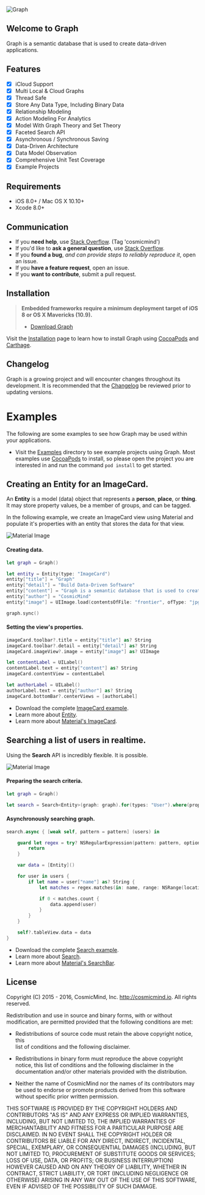 ![Graph](http://www.cosmicmind.io/GK/Graph.png)

## Welcome to Graph

Graph is a semantic database that is used to create data-driven applications.

## Features

- [x] iCloud Support
- [x] Multi Local & Cloud Graphs
- [x] Thread Safe
- [x] Store Any Data Type, Including Binary Data
- [x] Relationship Modeling
- [x] Action Modeling For Analytics
- [x] Model With Graph Theory and Set Theory
- [x] Faceted Search API
- [x] Asynchronous / Synchronous Saving
- [x] Data-Driven Architecture
- [x] Data Model Observation
- [x] Comprehensive Unit Test Coverage
- [x] Example Projects

## Requirements

* iOS 8.0+ / Mac OS X 10.10+
* Xcode 8.0+

## Communication

- If you **need help**, use [Stack Overflow](http://stackoverflow.com/questions/tagged/cosmicmind). (Tag 'cosmicmind')
- If you'd like to **ask a general question**, use [Stack Overflow](http://stackoverflow.com/questions/tagged/cosmicmind).
- If you **found a bug**, _and can provide steps to reliably reproduce it_, open an issue.
- If you **have a feature request**, open an issue.
- If you **want to contribute**, submit a pull request.

## Installation

> **Embedded frameworks require a minimum deployment target of iOS 8 or OS X Mavericks (10.9).**
> - [Download Graph](https://github.com/CosmicMind/Graph/archive/master.zip)

Visit the [Installation](https://github.com/CosmicMind/Graph/wiki/Installation) page to learn how to install Graph using [CocoaPods](http://cocoapods.org) and [Carthage](https://github.com/Carthage/Carthage).

## Changelog

Graph is a growing project and will encounter changes throughout its development. It is recommended that the [Changelog](https://github.com/CosmicMind/Graph/wiki/Changelog) be reviewed prior to updating versions.

# Examples

The following are some examples to see how Graph may be used within your applications.

* Visit the [Examples](https://github.com/CosmicMind/Graph/tree/development/Examples) directory to see example projects using Graph. Most examples use [CocoaPods](http://cocoapods.org) to install, so please open the project you are interested in and run the command `pod install` to get started.

## Creating an Entity for an ImageCard.

An **Entity** is a model (data) object that represents a **person**, **place**, or **thing**. It may store property values, be a member of groups, and can be tagged.

In the following example, we create an ImageCard view using Material and populate it's properties with an entity that stores the data for that view.

![Material Image](http://www.cosmicmind.io/gifs/white/image-card.gif)

#### Creating data.

```swift
let graph = Graph()

let entity = Entity(type: "ImageCard")
entity["title"] = "Graph"
entity["detail"] = "Build Data-Driven Software"
entity["content"] = "Graph is a semantic database that is used to create data-driven applications."
entity["author"] = "CosmicMind"
entity["image"] = UIImage.load(contentsOfFile: "frontier", ofType: "jpg")

graph.sync()
```

#### Setting the view's properties.

```swift
imageCard.toolbar?.title = entity["title"] as? String
imageCard.toolbar?.detail = entity["detail"] as? String
imageCard.imageView?.image = entity["image"] as? UIImage

let contentLabel = UILabel()
contentLabel.text = entity["content"] as? String
imageCard.contentView = contentLabel

let authorLabel = UILabel()
authorLabel.text = entity["author"] as? String
imageCard.bottomBar?.centerViews = [authorLabel]
```

* Download the complete [ImageCard example](https://github.com/CosmicMind/Graph/tree/master/Examples/ImageCard).
* Learn more about [Entity](http://cosmicmind.io/graph/entity).
* Learn more about [Material's ImageCard](http://cosmicmind.io/material/imagecard).


## Searching a list of users in realtime.

Using the **Search** API is incredibly flexible. It is possible.

![Material Image](http://www.cosmicmind.io/gifs/shared/search-bar-controller.gif)

#### Preparing the search criteria.

```swift
let graph = Graph()

let search = Search<Entity>(graph: graph).for(types: "User").where(properties: "name")
```

#### Asynchronously searching graph.

```swift        
search.async { [weak self, pattern = pattern] (users) in

	guard let regex = try? NSRegularExpression(pattern: pattern, options: []) else {
	    return
    }

	var data = [Entity]()

	for user in users {
		if let name = user["name"] as? String {
			let matches = regex.matches(in: name, range: NSRange(location: 0, length: name.utf16.count))

			if 0 < matches.count {
				data.append(user)
			}
		}
	}

	self?.tableView.data = data
}
```

* Download the complete [Search example](https://github.com/CosmicMind/Graph/tree/master/Examples/Search).
* Learn more about [Search](http://cosmicmind.io/graph/search).
* Learn more about [Material's SearchBar](http://cosmicmind.io/material/searchbar).


## License

Copyright (C) 2015 - 2016, CosmicMind, Inc. <http://cosmicmind.io>. All rights reserved.

Redistribution and use in source and binary forms, with or without modification, are permitted provided that the following conditions are met:

*   Redistributions of source code must retain the above copyright notice, this     
    list of conditions and the following disclaimer.

*   Redistributions in binary form must reproduce the above copyright notice,
    this list of conditions and the following disclaimer in the documentation
    and/or other materials provided with the distribution.

*   Neither the name of CosmicMind nor the names of its
    contributors may be used to endorse or promote products derived from
    this software without specific prior written permission.

THIS SOFTWARE IS PROVIDED BY THE COPYRIGHT HOLDERS AND CONTRIBUTORS "AS IS" AND ANY EXPRESS OR IMPLIED WARRANTIES, INCLUDING, BUT NOT LIMITED TO, THE IMPLIED WARRANTIES OF MERCHANTABILITY AND FITNESS FOR A PARTICULAR PURPOSE ARE DISCLAIMED. IN NO EVENT SHALL THE COPYRIGHT HOLDER OR CONTRIBUTORS BE LIABLE FOR ANY DIRECT, INDIRECT, INCIDENTAL, SPECIAL, EXEMPLARY, OR CONSEQUENTIAL DAMAGES (INCLUDING, BUT NOT LIMITED TO, PROCUREMENT OF SUBSTITUTE GOODS OR SERVICES; LOSS OF USE, DATA, OR PROFITS; OR BUSINESS INTERRUPTION) HOWEVER CAUSED AND ON ANY THEORY OF LIABILITY, WHETHER IN CONTRACT, STRICT LIABILITY, OR TORT (INCLUDING NEGLIGENCE OR OTHERWISE) ARISING IN ANY WAY OUT OF THE USE OF THIS SOFTWARE, EVEN IF ADVISED OF THE POSSIBILITY OF SUCH DAMAGE.
